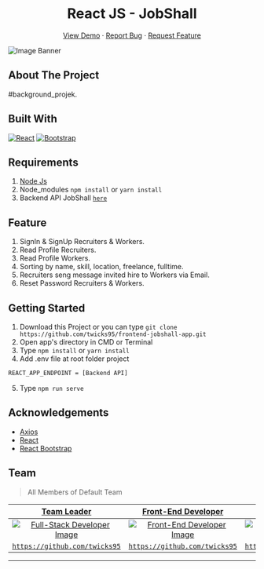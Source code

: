 <h1 align='center'>React JS - JobShall </h1>
  <p align="center">
    <a href="link_deploy">View Demo</a>
    ·
    <a href="https://github.com/arkbootcamp/week5-web9-beginerFrontend/issues">Report Bug</a>
    ·
    <a href="https://github.com/arkbootcamp/week5-web9-beginerFrontend/pulls">Request Feature</a>
  </p>

![Image Banner](src/assets/img/bannerREADME.png)

## About The Project

#background_projek.

## Built With

[![React](https://img.shields.io/badge/React-v17.0.2-blue)](https://github.com/facebook/react)
[![Bootstrap](https://img.shields.io/badge/Bootstrap-v4.6.x-blue)](https://github.com/react-bootstrap/react-bootstrap)

## Requirements

1. <a href="https://nodejs.org/en/download/">Node Js</a>
2. Node_modules `npm install` or `yarn install`
3. Backend API JobShall [`here`](https://github.com/twicks95/backend-jobshall-app.git)

## Feature
1. SignIn & SignUp Recruiters & Workers.
2. Read Profile Recruiters.
3. Read Profile Workers.
4. Sorting by name, skill, location, freelance, fulltime.
5. Recruiters seng message invited hire to Workers via Email.
6. Reset Password Recruiters & Workers.

## Getting Started

1. Download this Project or you can type `git clone https://github.com/twicks95/frontend-jobshall-app.git`
2. Open app's directory in CMD or Terminal
3. Type `npm install` or `yarn install`
4. Add .env file at root folder project

```sh
REACT_APP_ENDPOINT = [Backend API]
```

5. Type `npm run serve`

## Acknowledgements

- [Axios](https://www.npmjs.com/package/axios)
- [React](https://reactjs.org/)
- [React Bootstrap](https://react-bootstrap.github.io/)

## Team

> All Members of Default Team

|                                  <a href="#" target="_blank">**Team Leader**</a>                                   |                              <a href="#" target="_blank">**Front-End Developer**</a>                              |                                                      <a href="#" target="_blank">**Front-End Developer**</a>                                                      |                               <a href="#" target="_blank">**Back-End Developer**</a>                               |                                <a href="#" target="_blank">**Back-End Developer**</a>                                |
| :----------------------------------------------------------------------------------------------------------------: | :---------------------------------------------------------------------------------------------------------------: | :---------------------------------------------------------------------------------------------------------------------------------------------------------------: | :----------------------------------------------------------------------------------------------------------------: | :------------------------------------------------------------------------------------------------------------------: | 
| [![Full-Stack Developer Image](https://avatars.githubusercontent.com/u/38081631?v=4)](https://github.com/twicks95) | [![Front-End Developer Image](https://avatars.githubusercontent.com/u/38081631?v=4)](https://github.com/twicks95) | [![Front-End Developer Image](https://avatars.githubusercontent.com/u/67232524?s=400&u=074ea4d9ba2705d2192a9cb5aca98ffc8824f1b8&v=4)](https://github.com/doyzfin) | [![Back-End Developer Image](https://avatars.githubusercontent.com/u/72638066?v=4)](https://github.com/rifqiziyad) | [![Back-End Developer Image](https://avatars.githubusercontent.com/u/33473475?v=4)](https://github.com/rickyganteng) |
|              <a href="https://github.com/Bagusth15" target="_blank">`https://github.com/twicks95`</a>              |        <a href="https://github.com/link_github_frontend" target="_blank">`https://github.com/twicks95`</a>        |                                <a href="https://github.com/link_github_frontend" target="_blank">`https://github.com/doyzfin`</a>                                 |        <a href="https://github.com/link_github_backend" target="_blank">`https://github.com/rifqiziyad`</a>        |        <a href="https://github.com/link_github_backend" target="_blank">`https://github.com/rickyganteng`</a>        |

---
